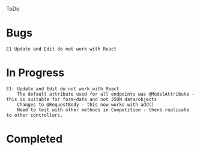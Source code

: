 ToDo

# Bugs
    E1 Update and Edit do not work with React



# In Progress    
    E1: Update and Edit do not work with React
        The default attribute used for all endpoints was @ModelAttribute - this is suitable for form-data and not JSON data/objects
        Changes to @RequestBody - this now works with add()
        Need to test with other methods in Competition - thenb replicate to other controllers.


# Completed
    
